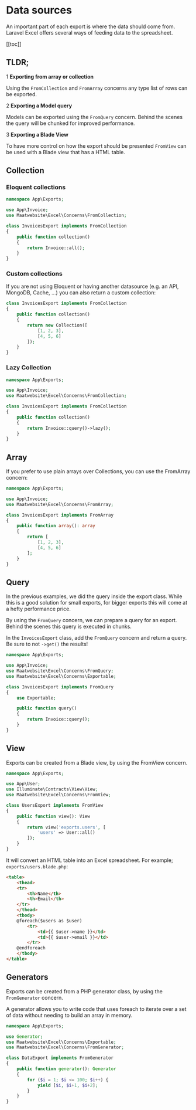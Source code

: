 # Data sources

An important part of each export is where the data should come from. Laravel Excel offers several ways of
feeding data to the spreadsheet.

[[toc]]

## TLDR;

<span class="inline-step">1</span> **Exporting from array or collection**

Using the `FromCollection` and `FromArray` concerns any type list of rows can be exported.

<span class="inline-step">2</span> **Exporting a Model query**

Models can be exported using the `FromQuery` concern. Behind the scenes the query will be chunked for improved performance.

<span class="inline-step">3</span> **Exporting a Blade View**

To have more control on how the export should be presented `FromView` can be used with a Blade view that has a HTML table.

## Collection

### Eloquent collections

```php
namespace App\Exports;

use App\Invoice;
use Maatwebsite\Excel\Concerns\FromCollection;

class InvoicesExport implements FromCollection
{
    public function collection()
    {
        return Invoice::all();
    }
}
```

### Custom collections

If you are not using Eloquent or having another datasource (e.g. an API, MongoDB, Cache, ...) you can also return a custom collection:

```php
class InvoicesExport implements FromCollection
{
    public function collection()
    {
        return new Collection([
            [1, 2, 3],
            [4, 5, 6]
        ]);
    }
}
```

### Lazy Collection

```php
namespace App\Exports;

use App\Invoice;
use Maatwebsite\Excel\Concerns\FromCollection;

class InvoicesExport implements FromCollection
{
    public function collection()
    {
        return Invoice::query()->lazy();
    }
}
```

## Array

If you prefer to use plain arrays over Collections, you can use the FromArray concern:

```php
namespace App\Exports;

use App\Invoice;
use Maatwebsite\Excel\Concerns\FromArray;

class InvoicesExport implements FromArray
{
    public function array(): array
    {
        return [
            [1, 2, 3],
            [4, 5, 6]
        ];
    }
}
```

## Query

In the previous examples, we did the query inside the export class. While this is a good solution for small exports, for bigger exports this will come at a hefty performance price.

By using the `FromQuery` concern, we can prepare a query for an export. Behind the scenes this query is executed in chunks.

In the `InvoicesExport` class, add the `FromQuery` concern and return a query. Be sure to not `->get()` the results!

```php
namespace App\Exports;

use App\Invoice;
use Maatwebsite\Excel\Concerns\FromQuery;
use Maatwebsite\Excel\Concerns\Exportable;

class InvoicesExport implements FromQuery
{
    use Exportable;

    public function query()
    {
        return Invoice::query();
    }
}
```

## View

Exports can be created from a Blade view, by using the FromView concern.

```php
namespace App\Exports;

use App\User;
use Illuminate\Contracts\View\View;
use Maatwebsite\Excel\Concerns\FromView;

class UsersExport implements FromView
{
    public function view(): View
    {
        return view('exports.users', [
            'users' => User::all()
        ]);
    }
}
```

It will convert an HTML table into an Excel spreadsheet. For example; `exports/users.blade.php`:

```html
<table>
    <thead>
    <tr>
        <th>Name</th>
        <th>Email</th>
    </tr>
    </thead>
    <tbody>
    @foreach($users as $user)
        <tr>
            <td>{{ $user->name }}</td>
            <td>{{ $user->email }}</td>
        </tr>
    @endforeach
    </tbody>
</table>
```

## Generators

Exports can be created from a PHP generator class, by using the `FromGenerator` concern.

A generator allows you to write code that uses foreach to iterate over a set of data without needing to build an array in memory.

```php
namespace App\Exports;

use Generator;
use Maatwebsite\Excel\Concerns\Exportable;
use Maatwebsite\Excel\Concerns\FromGenerator;

class DataExport implements FromGenerator
{
    public function generator(): Generator
    {
        for ($i = 1; $i <= 100; $i++) {
            yield [$i, $i+1, $i+2];
        }
    }
}
```
